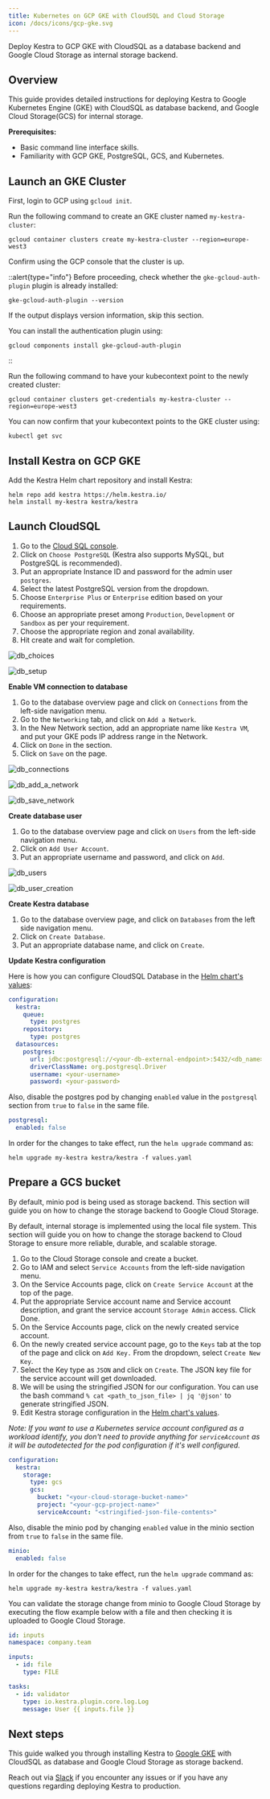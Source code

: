 ```yaml
---
title: Kubernetes on GCP GKE with CloudSQL and Cloud Storage
icon: /docs/icons/gcp-gke.svg
---
```


Deploy Kestra to GCP GKE with CloudSQL as a database backend and Google Cloud Storage as internal storage backend.

## Overview
This guide provides detailed instructions for deploying Kestra to Google Kubernetes Engine (GKE) with CloudSQL as database backend, and Google Cloud Storage(GCS) for internal storage.

**Prerequisites:**
- Basic command line interface skills.
- Familiarity with GCP GKE, PostgreSQL, GCS, and Kubernetes.

## Launch an GKE Cluster
First, login to GCP using `gcloud init`.

Run the following command to create an GKE cluster named `my-kestra-cluster`:

```shell
gcloud container clusters create my-kestra-cluster --region=europe-west3
```

Confirm using the GCP console that the cluster is up.

::alert{type="info"}
Before proceeding, check whether the `gke-gcloud-auth-plugin` plugin is already installed:

```shell
gke-gcloud-auth-plugin --version
```

If the output displays version information, skip this section.

You can install the authentication plugin using:
```shell
gcloud components install gke-gcloud-auth-plugin
```
::

Run the following command to have your kubecontext point to the newly created cluster:

```shell
gcloud container clusters get-credentials my-kestra-cluster --region=europe-west3
```

You can now confirm that your kubecontext points to the GKE cluster using:

```shell
kubectl get svc
```

## Install Kestra on GCP GKE

Add the Kestra Helm chart repository and install Kestra:

```shell
helm repo add kestra https://helm.kestra.io/
helm install my-kestra kestra/kestra
```

## Launch CloudSQL

1. Go to the [Cloud SQL console](https://console.cloud.google.com/sql/instances).
2. Click on `Choose PostgreSQL` (Kestra also supports MySQL, but PostgreSQL is recommended).
3. Put an appropriate Instance ID and password for the admin user `postgres`.
4. Select the latest PostgreSQL version from the dropdown.
5. Choose `Enterprise Plus` or `Enterprise` edition based on your requirements.
6. Choose an appropriate preset among `Production`, `Development` or `Sandbox` as per your requirement.
7. Choose the appropriate region and zonal availability.
8. Hit create and wait for completion.

![db_choices](/docs/administrator-guide/deployment/gcp-vm/db_choices.png)

![db_setup](/docs/administrator-guide/deployment/gcp-vm/db_setup.png)

**Enable VM connection to database**

1. Go to the database overview page and click on `Connections` from the left-side navigation menu.
2. Go to the `Networking` tab, and click on `Add a Network`.
3. In the New Network section, add an appropriate name like `Kestra VM`, and put your GKE pods IP address range in the Network.
4. Click on `Done` in the section.
5. Click on `Save` on the page.

![db_connections](/docs/administrator-guide/deployment/gcp-vm/db_connections.png)

![db_add_a_network](/docs/administrator-guide/deployment/gcp-vm/db_add_a_network.png)

![db_save_network](/docs/administrator-guide/deployment/gcp-vm/db_save_network.png)

**Create database user**

1. Go to the database overview page and click on `Users` from the left-side navigation menu.
2. Click on `Add User Account`.
3. Put an appropriate username and password, and click on `Add`.

![db_users](/docs/administrator-guide/deployment/gcp-vm/db_users.png)

![db_user_creation](/docs/administrator-guide/deployment/gcp-vm/db_user_creation.png)

**Create Kestra database**

1. Go to the database overview page, and click on `Databases` from the left side navigation menu.
2. Click on `Create Database`.
3. Put an appropriate database name, and click on `Create`.

**Update Kestra configuration**

Here is how you can configure CloudSQL Database in the [Helm chart's values](https://github.com/kestra-io/helm-charts/blob/master/charts/kestra/values.yaml#L11):

```yaml
configuration:
  kestra:
    queue:
      type: postgres
    repository:
      type: postgres
  datasources:
    postgres:
      url: jdbc:postgresql://<your-db-external-endpoint>:5432/<db_name>
      driverClassName: org.postgresql.Driver
      username: <your-username>
      password: <your-password>
```

Also, disable the postgres pod by changing `enabled` value in the `postgresql` section from `true` to `false` in the same file.
```yaml
postgresql:
  enabled: false
```

In order for the changes to take effect, run the `helm upgrade` command as:

```shell
helm upgrade my-kestra kestra/kestra -f values.yaml
```

## Prepare a GCS bucket

By default, minio pod is being used as storage backend. This section will guide you on how to change the storage backend to Google Cloud Storage.

By default, internal storage is implemented using the local file system. This section will guide you on how to change the storage backend to Cloud Storage to ensure more reliable, durable, and scalable storage.

1. Go to the Cloud Storage console and create a bucket.
2. Go to IAM and select `Service Accounts` from the left-side navigation menu.
3. On the Service Accounts page, click on `Create Service Account` at the top of the page.
4. Put the appropriate Service account name and Service account description, and grant the service account `Storage Admin` access. Click Done.
5. On the Service Accounts page, click on the newly created service account.
6. On the newly created service account page, go to the `Keys` tab at the top of the page and click on `Add Key.` From the dropdown, select `Create New Key`.
7. Select the Key type as `JSON` and click on `Create`. The JSON key file for the service account will get downloaded.
8. We will be using the stringified JSON for our configuration. You can use the bash command `% cat <path_to_json_file> | jq '@json'` to generate stringified JSON.
9. Edit Kestra storage configuration in the [Helm chart's values](https://github.com/kestra-io/helm-charts/blob/master/charts/kestra/values.yaml#L11).

*Note: If you want to use a Kubernetes service account configured as a workload identify, you don't need to provide anything for `serviceAccount` as it will be autodetected for the pod configuration if it's well configured.*

```yaml
configuration:
  kestra:
    storage:
      type: gcs
      gcs:
        bucket: "<your-cloud-storage-bucket-name>"
        project: "<your-gcp-project-name>"
        serviceAccount: "<stringified-json-file-contents>"
```

Also, disable the minio pod by changing `enabled` value in the minio section from `true` to `false` in the same file.
```yaml
minio:
  enabled: false
```

In order for the changes to take effect, run the `helm upgrade` command as:

```shell
helm upgrade my-kestra kestra/kestra -f values.yaml
```

You can validate the storage change from minio to Google Cloud Storage by executing the flow example below with a file and then checking it is uploaded to Google Cloud Storage.

```yaml
id: inputs
namespace: company.team

inputs:
  - id: file
    type: FILE

tasks:
  - id: validator
    type: io.kestra.plugin.core.log.Log
    message: User {{ inputs.file }}
```

## Next steps

This guide walked you through installing Kestra to [Google GKE](https://cloud.google.com/kubernetes-engine/docs) with CloudSQL as database and Google Cloud Storage as storage backend.

Reach out via [Slack](/slack) if you encounter any issues or if you have any questions regarding deploying Kestra to production.
